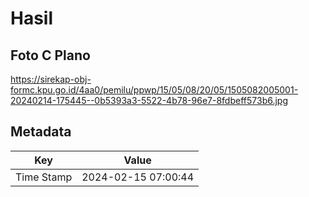 # Hasil

## Foto C Plano

https://sirekap-obj-formc.kpu.go.id/4aa0/pemilu/ppwp/15/05/08/20/05/1505082005001-20240214-175445--0b5393a3-5522-4b78-96e7-8fdbeff573b6.jpg


## Metadata

| Key        | Value               |
| ---------- | ------------------- |
| Time Stamp | 2024-02-15 07:00:44 |



